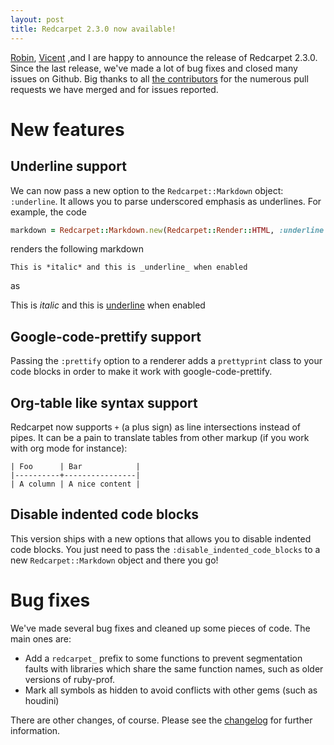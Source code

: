 ```yaml
---
layout: post
title: Redcarpet 2.3.0 now available!
---
```

[Robin](http://robin-dupret.com), [Vicent](http://vmg.im) ,and I are happy to announce the release of
Redcarpet 2.3.0. Since the last release, we've made a lot of bug fixes and
closed many issues on Github. Big thanks to all [the
contributors][contributors] for the numerous pull requests we have merged and
for issues reported.

# New features

## Underline support

We can now pass a new option to the `Redcarpet::Markdown` object: `:underline`.
It allows you to parse underscored emphasis as underlines. For example, the code

```ruby
markdown = Redcarpet::Markdown.new(Redcarpet::Render::HTML, :underline => true)
```

renders the following markdown

```
This is *italic* and this is _underline_ when enabled
```

as

<div class="result">
This is <em>italic</em> and this is <u>underline</u> when enabled
</div>

## Google-code-prettify support

Passing the `:prettify` option to a renderer adds a `prettyprint` class to your
code blocks in order to make it work with google-code-prettify.

## Org-table like syntax support

Redcarpet now supports `+` (a plus sign) as line intersections instead of
pipes. It can be a pain to translate tables from other markup (if you work with
org mode for instance):

```
| Foo      | Bar            |
|----------+----------------|
| A column | A nice content |
```

## Disable indented code blocks

This version ships with a new options that allows you to disable indented code
blocks. You just need to pass the `:disable_indented_code_blocks` to a new
`Redcarpet::Markdown` object and there you go!

# Bug fixes

We've made several bug fixes and cleaned up some pieces of code. The main ones are:

* Add a `redcarpet_` prefix to some functions to prevent segmentation faults with
libraries which share the same function names, such as older versions of ruby-prof.
* Mark all symbols as hidden to avoid conflicts with other gems (such as houdini)

There are other changes, of course. Please see the [changelog][Changelog] for further information.

[contributors]: https://github.com/vmg/redcarpet/contributors
[changelog]: https://github.com/vmg/redcarpet/blob/master/CHANGELOG.md
